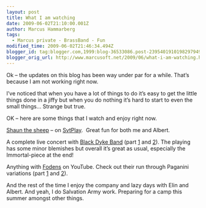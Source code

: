 ```yaml
---
layout: post
title: What I am watching
date: 2009-06-02T21:10:00.001Z
author: Marcus Hammarberg
tags:
  - Marcus private - BrassBand - Fun
modified_time: 2009-06-02T21:46:34.494Z
blogger_id: tag:blogger.com,1999:blog-36533086.post-2395401910198297949
blogger_orig_url: http://www.marcusoft.net/2009/06/what-i-am-watching.html
---
```



Ok – the updates on this blog has been way under par for a while. That’s
because I am not working right now.

I’ve noticed that when you have a lot of things to do it’s easy to get
the little things done in a jiffy but when you do nothing it’s hard to
start to even the small things… Strange but true.

OK – here are some things that I watch and enjoy right now.

<a href="http://svtplay.se/t/108522/faret_shaun" target="_blank">Shaun
the sheep</a> – on
<a href="http://svtplay.se/" target="_blank">SvtPlay</a>.  Great fun for
both me and Albert.

A complete live concert with
<a href="http://blackdykeband.co.uk/" target="_blank">Black Dyke
Band</a> (part <a href="http://www.youtube.com/watch?v=4lNaYGaeRFQ"
target="_blank">1</a> and
<a href="http://www.youtube.com/watch?v=LECAbPrQe0o"
target="_blank">2</a>). The playing has some minor blemishes but overall
it’s great as usual, especially the Immortal-piece at the end!

Anything with <a
href="http://www.youtube.com/results?search_type=&amp;search_query=fodens+brass+band&amp;aq=0&amp;oq=fodens"
target="_blank">Fodens</a> on YouTube. Check out their run through
Paganini variations (part
<a href="http://www.youtube.com/watch?v=271YkQ1vEoI"
target="_blank">1</a> and
<a href="http://www.youtube.com/watch?v=x19c_YPdODQ"
target="_blank">2</a>).

And the rest of the time I enjoy the company and lazy days with Elin and
Albert. And yeah, I do Salvation Army work. Preparing for a camp this
summer amongst other things.
